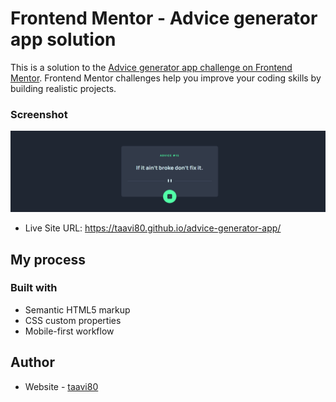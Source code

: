 # Frontend Mentor - Advice generator app solution

This is a solution to the [Advice generator app challenge on Frontend Mentor](https://www.frontendmentor.io/challenges/advice-generator-app-QdUG-13db). Frontend Mentor challenges help you improve your coding skills by building realistic projects.

### Screenshot

![](design/advice-generator-app_desktop-design.png)

- Live Site URL: https://taavi80.github.io/advice-generator-app/

## My process

### Built with

- Semantic HTML5 markup
- CSS custom properties
- Mobile-first workflow

## Author

- Website - [taavi80](https://www.frontendmentor.io/profile/taavi80)
